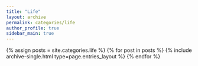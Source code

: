 ```yaml
---
title: "Life"
layout: archive
permalink: categories/life
author_profile: true
sidebar_main: true
---
```


{% assign posts = site.categories.life %}
{% for post in posts %} {% include archive-single.html type=page.entries_layout %} {% endfor %}
